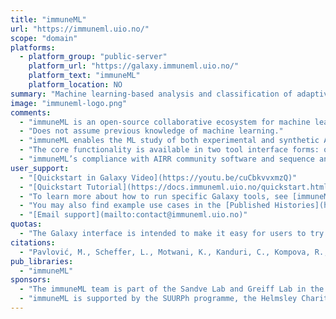 ```yaml
---
title: "immuneML"
url: "https://immuneml.uio.no/"
scope: "domain"
platforms:
  - platform_group: "public-server"
    platform_url: "https://galaxy.immuneml.uio.no/"
    platform_text: "immuneML"
    platform_location: NO
summary: "Machine learning-based analysis and classification of adaptive immune receptors and repertoires (AIRR)."
image: "immuneml-logo.png"
comments:
  - "immuneML is an open-source collaborative ecosystem for machine learning-based (ML) analyses of adaptive immune [receptors](https://docs.immuneml.uio.no/galaxy/galaxy_simple_receptors.html) and [repertoires](https://docs.immuneml.uio.no/galaxy/galaxy_simple_repertoires.html) (AIRR)."
  - "Does not assume previous knowledge of machine learning."
  - "immuneML enables the ML study of both experimental and synthetic AIRR-seq data that are labeled on the repertoire-level (e.g., immune state, sex, age, or any other metadata) or sequence-level (e.g., antigen binding), all the way from preprocessing to model training and model interpretation."
  - "The core functionality is available in two tool interface forms: one form based on intuitive selection boxes, and a second form allowing full control of all analysis details by providing a [yaml-based analysis specification](https://docs.immuneml.uio.no/specification.html)."
  - "immuneML’s compliance with AIRR community software and sequence annotation standards ensures straightforward integration with third-party tools for AIRR data preprocessing and AIRR ML results’ downstream analysis, several of which are already integrated at the Galaxy server." 
user_support:
  - "[Quickstart in Galaxy Video](https://youtu.be/cuCbkvvxmzQ)"
  - "[Quickstart Tutorial](https://docs.immuneml.uio.no/quickstart.html)"
  - "To learn more about how to run specific Galaxy tools, see [immuneML & Galaxy](https://docs.immuneml.uio.no/galaxy.html)."
  - "You may also find example use cases in the [Published Histories](https://galaxy.immuneml.uio.no/histories/list_published)."
  - "[Email support](mailto:contact@immuneml.uio.no)"
quotas:
  - "The Galaxy interface is intended to make it easy for users to try out immuneML quickly, but for large-scale analyses, please [install immuneML](https://docs.immuneml.uio.no/installation.html) locally or on a private server. (It is available as a Docker image.)"
citations:
  - "Pavlović, M., Scheffer, L., Motwani, K., Kanduri, C., Kompova, R., Vazov, N., Waagan, K., Bernal, F. L. M., Costa, A. A., Corrie, B., Akbar, R., Al Hajj, G. S., Balaban, G., Brusko, T. M., Chernigovskaya, M., Christley, S., Cowell, L. G., Frank, R., Grytten, I., … Sandve, G. K. (2021). [The immuneML ecosystem for machine learning analysis of adaptive immune receptor repertoires](https://doi.org/10.1038/s42256-021-00413-z). *Nature Machine Intelligence*, 3(11), 936–944. https://doi.org/10.1038/s42256-021-00413-z. A [preprint version of the article](https://doi.org/10.1101/2021.03.08.433891) is available at *bioRxiv*."
pub_libraries:
  - "immuneML"
sponsors:
  - "The immuneML team is part of the Sandve Lab and Greiff Lab in the Department of Informatics, the Centre for Bioinformatics and the Department of immunology at the University of Oslo. The public web server of immuneML has been developed with support from the University Center for Information Technology at the University of Oslo and [ELIXIR Norway](https://www.elixir-norway.org/)."
  - "immuneML is supported by the SUURPh programme, the Helmsley Charitable Trust, UiO World-Leading Research Community,  UiO:LifeSciences Convergence Environment, EU Horizon 2020 iReceptor Plus (#825821), Research Council of Norway (#300740, #311341)."
---
```

